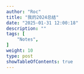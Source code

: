 ```yaml
---
author: "Roc"
title: "我的2024总结"
date: "2025-01-31 12:00:18"
description: ""
tags: [
    "Notes",
]
weight: 10
type: post
showTableOfContents: true
---
```

